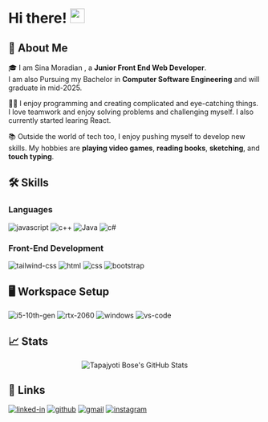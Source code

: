 # Hi there! <img src="https://media.giphy.com/media/hvRJCLFzcasrR4ia7z/giphy.gif" width="29px" height="29px">

## 🚀 About Me

🎓 I am Sina Moradian , a **Junior Front End Web Developer**.
 <br> I am also Pursuing my Bachelor in **Computer Software Engineering** and will graduate in mid-2025.

👨‍💻 I enjoy programming and creating complicated and eye-catching things. I love teamwork and enjoy solving problems and challenging myself. I also currently started learing React.

📚 Outside the world of tech too, I enjoy pushing myself to develop new skills. My hobbies are **playing video games**, **reading books**, **sketching**, and **touch typing**.

## 🛠️ Skills

### Languages

![javascript](https://img.shields.io/badge/JavaScript-323330?style=for-the-badge&logo=javascript&logoColor=F7DF1E)
![c++](https://img.shields.io/badge/Cpp-3776AB?style=for-the-badge&logo=Cplusplus&logoColor=white)
![Java](https://img.shields.io/badge/Java-fff?style=for-the-badge&logo=Java&logoColor=white)
![c#](https://img.shields.io/badge/CSharp-000?style=for-the-badge&logo=Java&logoColor=white)

### Front-End Development

![tailwind-css](https://img.shields.io/badge/tailwind_css-06B6D4?style=for-the-badge&logo=tailwind-css&logoColor=white)
![html](https://img.shields.io/badge/HTML5-E34F26?style=for-the-badge&logo=html5&logoColor=white)
![css](https://img.shields.io/badge/CSS3-1572B6?style=for-the-badge&logo=css3&logoColor=white)
![bootstrap](https://img.shields.io/badge/Bootstrap-563D7C?style=for-the-badge&logo=bootstrap&logoColor=white)

## 🖥️ Workspace Setup

![i5-10th-gen](https://img.shields.io/badge/Intel-Core_i5_10th-0071C5?style=for-the-badge&logo=intel&logoColor=white)
![rtx-2060](https://img.shields.io/badge/NVIDIA-RTX_2060-76B900?style=for-the-badge&logo=nvidia&logoColor=white)
![windows](https://img.shields.io/badge/Windows_10-0078D6?style=for-the-badge&logo=windows&logoColor=white)
![vs-code](https://img.shields.io/badge/VS_Code-007ACC?style=for-the-badge&logo=Visual-Studio-Code&logoColor=white)

## 📈 Stats

<div align="center">
    <img src="https://github-readme-stats.vercel.app/api?username=sinac0de&show_icons=true&hide_border=true" alt="Tapajyoti Bose's GitHub Stats">
    <br />
</div>

## 🔗 Links

<!-- [![portfolio](https://img.shields.io/badge/Portfolio-5340ff?style=for-the-badge&logo=Google-chrome&logoColor=white)](https://tapajyoti-bose.vercel.app/)
[![resume](https://img.shields.io/badge/Resume-4285F4?style=for-the-badge&logo=read-the-docs&logoColor=white)](https://firebasestorage.googleapis.com/v0/b/tapajyoti-bose.appspot.com/o/Tapajyoti%20Bose.pdf?alt=media&token=68b3f3e3-cf56-4666-b4fa-9897c80eec2e)-->
[![linked-in](https://img.shields.io/badge/Linked_In-0077B5?style=for-the-badge&logo=LinkedIn&logoColor=white)](https://www.linkedin.com/in/sina-moradian-198836223/)
[![github](https://img.shields.io/badge/GitHub-000000?style=for-the-badge&logo=GitHub&logoColor=white)](https://github.com/sinac0de)
[![gmail](https://img.shields.io/badge/Gmail-D14836?style=for-the-badge&logo=Gmail&logoColor=white)](mailto:sinacodes@gmail.com)
[![instagram](https://img.shields.io/badge/Instagram-E4405F?style=for-the-badge&logo=instagram&logoColor=white)](https://www.instagram.com/sinacodes/)
